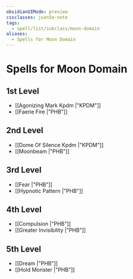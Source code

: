 ```yaml
---
obsidianUIMode: preview
cssclasses: json5e-note
tags:
  - spell/list/subclass/moon-domain
aliases:
  - Spells for Moon Domain
---
```

# Spells for Moon Domain

## 1st Level

- [[Agonizing Mark Kpdm \|"KPDM"]] 
- [[Faerie Fire \|"PHB"]] 

## 2nd Level

- [[Dome Of Silence Kpdm \|"KPDM"]] 
- [[Moonbeam \|"PHB"]] 

## 3rd Level

- [[Fear \|"PHB"]] 
- [[Hypnotic Pattern \|"PHB"]] 

## 4th Level

- [[Compulsion \|"PHB"]] 
- [[Greater Invisibility \|"PHB"]] 

## 5th Level

- [[Dream \|"PHB"]] 
- [[Hold Monster \|"PHB"]]

